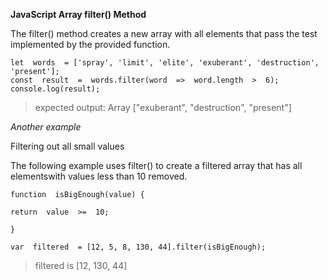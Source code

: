 
**JavaScript Array filter() Method**

The filter() method creates a new array with all elements that
pass the test implemented by the provided function.



  

    let  words  = ['spray', 'limit', 'elite', 'exuberant', 'destruction', 'present'];
    const  result  =  words.filter(word  =>  word.length  >  6);
    console.log(result);
    
      

> expected output: Array ["exuberant", "destruction", "present"]



*Another example*

Filtering out all small values

The following example uses filter() to create a filtered array that has all elementswith values less than 10 removed.



    function  isBigEnough(value) {
    
    return  value  >=  10;
    
    }
    
    var  filtered  = [12, 5, 8, 130, 44].filter(isBigEnough);

> filtered is [12, 130, 44]
